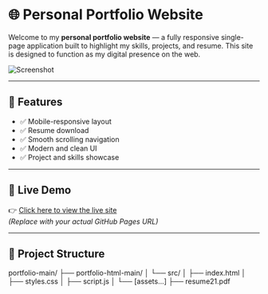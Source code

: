 # 🌐 Personal Portfolio Website

Welcome to my **personal portfolio website** — a fully responsive single-page application built to highlight my skills, projects, and resume. This site is designed to function as my digital presence on the web.

![Screenshot](./portfolio-html-main/src/screenshot.png)
<!-- Replace this path with an actual screenshot if available -->

---

## 🚀 Features

- ✅ Mobile-responsive layout  
- ✅ Resume download  
- ✅ Smooth scrolling navigation  
- ✅ Modern and clean UI  
- ✅ Project and skills showcase  

---

## 🔗 Live Demo

👉 [Click here to view the live site](https://dinesh566734.github.io/portfolio/portfolio-html-main/src/index.html)  
*(Replace with your actual GitHub Pages URL)*

---

## 📁 Project Structure

portfolio-main/
├── portfolio-html-main/
│ └── src/
│ ├── index.html
│ ├── styles.css
│ ├── script.js
│ └── [assets...]
├── resume21.pdf
